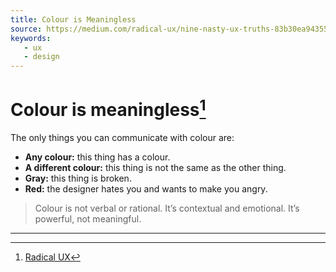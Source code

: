 ```yaml
---
title: Colour is Meaningless
source: https://medium.com/radical-ux/nine-nasty-ux-truths-83b30ea94355
keywords: 
   - ux
   - design
---
```


# Colour is meaningless[^1]

The only things you can communicate with colour are:

* **Any colour:** this thing has a colour.
* **A different colour:** this thing is not the same as the other thing.
* **Gray:** this thing is broken.
* **Red:** the designer hates you and wants to make you angry.

> Colour is not verbal or rational. It’s contextual and emotional. It’s powerful, not meaningful.

----

[^1]: [Radical UX](https://medium.com/radical-ux/nine-nasty-ux-truths-83b30ea94355)
